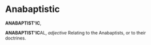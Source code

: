 # Anabaptistic

**ANABAPTIST'IC**,

**ANABAPTIST'IC**AL, _adjective_ Relating to the Anabaptists, or to their doctrines.